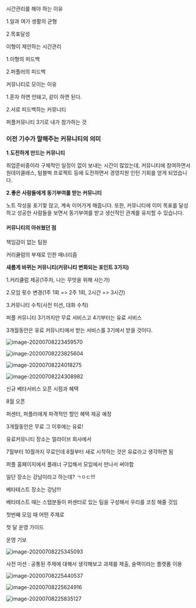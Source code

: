 시간관리를 해야 하는 이유

1.일과 여가 생활의 균형

2.목표달성



이형이 제안하는 시간관리

1.이형의 피드백

2.퍼플러의 피드백



커뮤니티로 모이는 이유

1.혼자 하면 안돼고, 같이 하면 된다.

2.서로 피드백하는 커뮤니티



퍼플커뮤니티 3기로 내가 참가하는 것



### **이전 기수가 말해주는 커뮤니티의 의미**

**1.도전하게 만드는 커뮤니티**

취업준비중이라 구체적인 일정이 없이 보내는 시간이 많았는데, 커뮤니티에 참여하면서 원데이클래스, 텀블벅 프로젝트 등에 도전하면서 경영지원 인턴 기회를 얻게 되었습니다.



**2.좋은 사람들에게 동기부여를 받는 커뮤니티**

노트 작성을 포기핮 않고, 계속 이어가게 해줍니다. 또한, 커뮤니티에 이미 목표를 달성하고 성공한 사람들을 보면서 동기부여를 받고 생산적인 관계를 유지할 수 있습니다.



#### 커뮤니티의 아쉬웠던 점

책임감이 없는 팀원

커리큘럼의 부재로 인한 매너리즘





**새롭게 바뀌는 커뮤니티(커뮤니티 변화되는 포인트 3가지)**

1.커리큘럼 제공(1주차, 나는 무엇을 위해 사는가)

2.모임 횟수 변경(1주 1회 => 2주 1회, 2시간 => 3시간)

3.커뮤니티 수칙(사전 미션, 대화 수칙)





퍼플 커뮤니티 3기까지만 무료 서비스고 4기부터는 유료 서비스

3개월동안은 유료 커뮤니티에서 받는 서비스를 3기에서 받을 것이다.

![image-20200708223459570](C:\Users\KAUstar\AppData\Roaming\Typora\typora-user-images\image-20200708223459570.png)

![image-20200708223825604](C:\Users\KAUstar\AppData\Roaming\Typora\typora-user-images\image-20200708223825604.png)

![image-20200708224018275](C:\Users\KAUstar\AppData\Roaming\Typora\typora-user-images\image-20200708224018275.png)

![image-20200708224308982](C:\Users\KAUstar\AppData\Roaming\Typora\typora-user-images\image-20200708224308982.png)

신규 베타서비스 오픈 시점과 혜택

8월 오픈

퍼센터, 퍼플러에게 파격적인 할인 혜택 제공 예정



3개월동안은 무료 그 이후에는 유료! 



유료커뮤니티 장소는 얼라이브 회사에서 

7월부터 10월까지 무료인데 8월부터 새로 시작하는 것은 유료라고 생각하면 됨



퍼플 홈페이지에서 플래너 구입해서 모임에서 만나서 써야함



일단 장소는 강남이라고 하는데? ㄱㅇㄷ!!!



베타테스트 장소는 강남!!!



베타테스트 때는 스탭분들이 퍼센터로 있는 팀을 구성해서 우리를 코칭 해줄 것임





첫번째 모임 때 어떤 주제로



첫 달 운영 가이드

운영 기보

![image-20200708225345093](C:\Users\KAUstar\AppData\Roaming\Typora\typora-user-images\image-20200708225345093.png)

사전 미션 : 공통된 주제에 대해서 생각해보고 과제를 제출, 슬랙이라는 플랫폼 이용

![image-20200708225440537](C:\Users\KAUstar\AppData\Roaming\Typora\typora-user-images\image-20200708225440537.png)

![image-20200708225624916](C:\Users\KAUstar\AppData\Roaming\Typora\typora-user-images\image-20200708225624916.png)

![image-20200708225835127](C:\Users\KAUstar\AppData\Roaming\Typora\typora-user-images\image-20200708225835127.png)